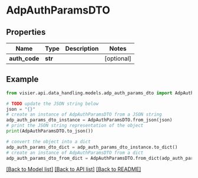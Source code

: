 # AdpAuthParamsDTO


## Properties

Name | Type | Description | Notes
------------ | ------------- | ------------- | -------------
**auth_code** | **str** |  | [optional] 

## Example

```python
from visier.api.data_handling.models.adp_auth_params_dto import AdpAuthParamsDTO

# TODO update the JSON string below
json = "{}"
# create an instance of AdpAuthParamsDTO from a JSON string
adp_auth_params_dto_instance = AdpAuthParamsDTO.from_json(json)
# print the JSON string representation of the object
print(AdpAuthParamsDTO.to_json())

# convert the object into a dict
adp_auth_params_dto_dict = adp_auth_params_dto_instance.to_dict()
# create an instance of AdpAuthParamsDTO from a dict
adp_auth_params_dto_from_dict = AdpAuthParamsDTO.from_dict(adp_auth_params_dto_dict)
```
[[Back to Model list]](../README.md#documentation-for-models) [[Back to API list]](../README.md#documentation-for-api-endpoints) [[Back to README]](../README.md)


